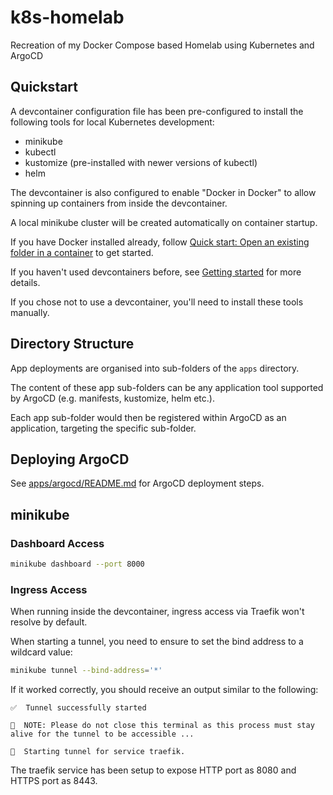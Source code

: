 # k8s-homelab
Recreation of my Docker Compose based Homelab using Kubernetes and ArgoCD

## Quickstart

A devcontainer configuration file has been pre-configured to install the following tools for local Kubernetes development:
- minikube
- kubectl
- kustomize (pre-installed with newer versions of kubectl)
- helm

The devcontainer is also configured to enable "Docker in Docker" to allow spinning up containers from inside the devcontainer.

A local minikube cluster will be created automatically on container startup.

If you have Docker installed already, follow [Quick start: Open an existing folder in a container](https://code.visualstudio.com/docs/devcontainers/containers#_quick-start-open-an-existing-folder-in-a-container) to get started.

If you haven't used devcontainers before, see [Getting started](https://code.visualstudio.com/docs/devcontainers/containers#_getting-started) for more details.

If you chose not to use a devcontainer, you'll need to install these tools manually.

## Directory Structure

App deployments are organised into sub-folders of the `apps` directory. 

The content of these app sub-folders can be any application tool supported by ArgoCD (e.g. manifests, kustomize, helm etc.).

Each app sub-folder would then be registered within ArgoCD as an application, targeting the specific sub-folder.

## Deploying ArgoCD

See [apps/argocd/README.md](./apps/argocd/README.md) for ArgoCD deployment steps.

## minikube 

### Dashboard Access

```sh
minikube dashboard --port 8000
```

### Ingress Access

When running inside the devcontainer, ingress access via Traefik won't resolve by default. 

When starting a tunnel, you need to ensure to set the bind address to a wildcard value:

```sh
minikube tunnel --bind-address='*'
```

If it worked correctly, you should receive an output similar to the following:

```
✅  Tunnel successfully started

📌  NOTE: Please do not close this terminal as this process must stay alive for the tunnel to be accessible ...

🏃  Starting tunnel for service traefik.
```

The traefik service has been setup to expose HTTP port as 8080 and HTTPS port as 8443.
